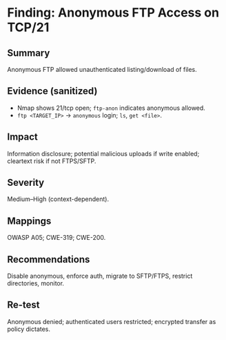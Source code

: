 # Finding: Anonymous FTP Access on TCP/21

## Summary
Anonymous FTP allowed unauthenticated listing/download of files.

## Evidence (sanitized)
- Nmap shows 21/tcp open; `ftp-anon` indicates anonymous allowed.
- `ftp <TARGET_IP>` → `anonymous` login; `ls`, `get <file>`.

## Impact
Information disclosure; potential malicious uploads if write enabled; cleartext risk if not FTPS/SFTP.

## Severity
Medium–High (context-dependent).

## Mappings
OWASP A05; CWE-319; CWE-200.

## Recommendations
Disable anonymous, enforce auth, migrate to SFTP/FTPS, restrict directories, monitor.

## Re-test
Anonymous denied; authenticated users restricted; encrypted transfer as policy dictates.
